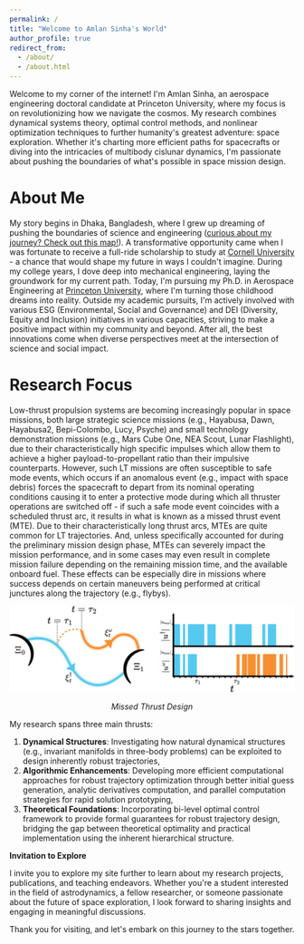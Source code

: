 ```yaml
---
permalink: /
title: "Welcome to Amlan Sinha's World"
author_profile: true
redirect_from: 
  - /about/
  - /about.html
---
```


Welcome to my corner of the internet! I'm Amlan Sinha, an aerospace engineering doctoral candidate at Princeton University, where my focus is on revolutionizing how we navigate the cosmos. My research combines dynamical systems theory, optimal control methods, and nonlinear optimization techniques to further humanity's greatest adventure: space exploration. Whether it's charting more efficient paths for spacecrafts or diving into the intricacies of multibody cislunar dynamics, I'm passionate about pushing the boundaries of what's possible in space mission design.

About Me
======
My story begins in Dhaka, Bangladesh, where I grew up dreaming of pushing the boundaries of science and engineering ([curious about my journey? Check out this map!](/my-journey.html)). A transformative opportunity came when I was fortunate to receive a full-ride scholarship to study at [Cornell University](https://www.cornell.edu/) - a chance that would shape my future in ways I couldn't imagine. During my college years, I dove deep into mechanical engineering, laying the groundwork for my current path. Today, I'm pursuing my Ph.D. in Aerospace Engineering at [Princeton University](https://www.princeton.edu/), where I'm turning those childhood dreams into reality. Outside my academic pursuits, I'm 
actively involved with various ESG (Environmental, Social and Governance) and DEI (Diversity, Equity and Inclusion) initiatives in various capacities, 
striving to make a positive impact within my community and beyond. After all, the best innovations come when diverse perspectives meet at the intersection of science and social impact.

Research Focus
======
Low-thrust propulsion systems are becoming increasingly popular in space missions, both large strategic science missions (e.g., Hayabusa, Dawn, Hayabusa2, Bepi-Colombo, Lucy, Psyche) and small technology demonstration missions (e.g., Mars Cube One, NEA Scout, Lunar Flashlight), due to their characteristically high specific impulses which allow them to achieve a higher payload-to-propellant ratio than their impulsive counterparts. However, such LT missions are often susceptible to safe mode events, which occurs if an anomalous event (e.g., impact with space debris) forces the spacecraft to depart from its nominal operating conditions causing it to enter a protective mode during which all thruster operations are switched off - if such a safe mode event coincides with a scheduled thrust arc, it results in what is known as a missed thrust event (MTE). Due to their characteristically long thrust arcs, MTEs are quite common for LT trajectories. And, unless specifically accounted for during the preliminary mission design phase, MTEs can severely impact the mission performance, and in some cases may even result in complete mission failure depending on the remaining mission time, and the available onboard fuel. These effects can be especially dire in missions where success depends on certain maneuvers being performed at critical junctures along the trajectory (e.g., flybys).

<div style="text-align: center">
    <img src="/images/technical/missed-thrust-event-schematic.png" alt="Missed Thrust Design" style="width: 600px; max-width: 100%;"/>
    <p><em>Missed Thrust Design</em></p>
</div>

My research spans three main thrusts:
1. **Dynamical Structures**: Investigating how natural dynamical structures (e.g., invariant manifolds in three-body problems) can be exploited to design inherently robust trajectories,
2. **Algorithmic Enhancements**: Developing more efficient computational approaches for robust trajectory optimization through better initial guess generation, analytic derivatives computation, and parallel computation strategies for rapid solution prototyping,
3. **Theoretical Foundations**: Incorporating bi-level optimal control framework to provide formal guarantees for robust trajectory design, bridging the gap between theoretical optimality and practical implementation using the inherent hierarchical structure.

**Invitation to Explore**

I invite you to explore my site further to learn about my research projects, publications, and teaching endeavors. Whether you're a student interested in the field of astrodynamics, a fellow researcher, or someone passionate about the future of space exploration, I look forward to sharing insights and engaging in meaningful discussions.

Thank you for visiting, and let's embark on this journey to the stars together.
